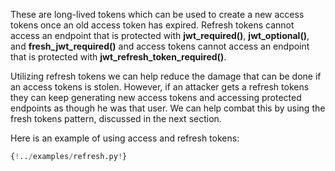 These are long-lived tokens which can be used to create a new access tokens once an old access token has expired. Refresh tokens cannot access an endpoint that is protected with **jwt_required()**, **jwt_optional()**, and **fresh_jwt_required()** and access tokens cannot access an endpoint that is protected with **jwt_refresh_token_required()**.

Utilizing refresh tokens we can help reduce the damage that can be done if an access tokens is stolen. However, if an attacker gets a refresh tokens they can keep generating new access tokens and accessing protected endpoints as though he was that user. We can help combat this by using the fresh tokens pattern, discussed in the next section.

Here is an example of using access and refresh tokens:

```python hl_lines="35 46"
{!../examples/refresh.py!}
```

